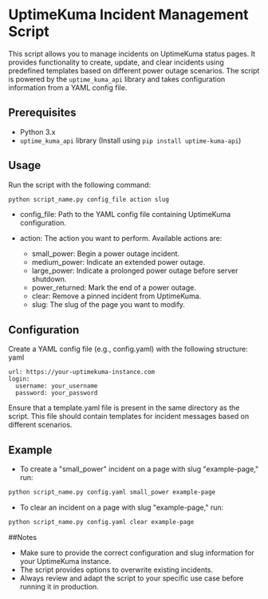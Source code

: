 # UptimeKuma Incident Management Script

This script allows you to manage incidents on UptimeKuma status pages. It provides functionality to create, update, and clear incidents using predefined templates based on different power outage scenarios. The script is powered by the `uptime_kuma_api` library and takes configuration information from a YAML config file.

## Prerequisites

- Python 3.x
- `uptime_kuma_api` library (Install using `pip install uptime-kuma-api`)

## Usage

Run the script with the following command:

```bash
python script_name.py config_file action slug
```
 - config_file: Path to the YAML config file containing UptimeKuma configuration.

 - action: The action you want to perform. Available actions are:
     - small_power: Begin a power outage incident.
     - medium_power: Indicate an extended power outage.
     - large_power: Indicate a prolonged power outage before server shutdown.
     - power_returned: Mark the end of a power outage.
     - clear: Remove a pinned incident from UptimeKuma.
     - slug: The slug of the page you want to modify.

## Configuration
Create a YAML config file (e.g., config.yaml) with the following structure:
yaml
```
url: https://your-uptimekuma-instance.com
login:
  username: your_username
  password: your_password
```

Ensure that a template.yaml file is present in the same directory as the script. This file should contain templates for incident messages based on different scenarios.

## Example
 - To create a "small_power" incident on a page with slug "example-page," run:
```bash
python script_name.py config.yaml small_power example-page
```
 - To clear an incident on a page with slug "example-page," run:
```bash
python script_name.py config.yaml clear example-page
```
##Notes
 - Make sure to provide the correct configuration and slug information for your UptimeKuma instance.
 - The script provides options to overwrite existing incidents.
 - Always review and adapt the script to your specific use case before running it in production.
